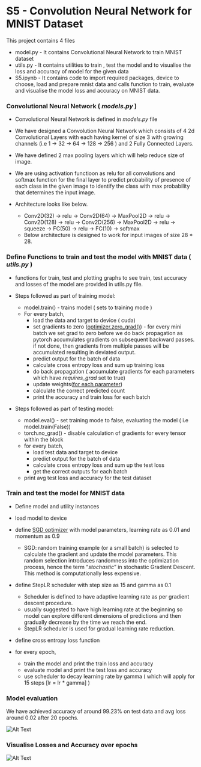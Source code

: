 # S5 - Convolution Neural Network for MNIST Dataset

This project contains 4 files

* model.py - It contains Convolutional Neural Network to train MNIST dataset
* utils.py - It contains utilities to train , test the model and to visualise the loss and accuracy of model for the given data
* S5.ipynb - It contains code to import required packages, device to choose, load and prepare mnist data and calls function to train, evaluate and visualise the model loss and accuracy on MNIST data.

### Convolutional Neural Network ( ***models.py*** )

* Convolutional Neural Network is defined in *models.py* file

* We have designed a Convolution Neural Network which consists of 4 2d Convolutional Layers with each having kernel of size 3 with growing channels (i.e 1 -> 32 -> 64 -> 128 -> 256 ) and 2 Fully Connected Layers.

* We have defined 2 max pooling layers which will help reduce size of image.

* We are using activation functioon as relu for all convolutions and softmax function for the final layer to predict probability of presence of each class in the given image to identify the class with max probability that determines the input image.

* Architecture looks like below.
  * Conv2D(32) -> relu -> Conv2D(64) -> MaxPool2D -> relu -> Conv2D(128)  -> relu -> Conv2D(256) -> MaxPool2D -> relu -> squeeze -> FC(50) -> relu -> FC(10) -> softmax
  * Below architecture is designed to work for input images of size 28 * 28.

### Define Functions to train and test the model with MNIST data ( ***utils.py*** )

* functions for train, test and plotting graphs to see train, test accuracy and losses of the model are provided in utils.py file.

* Steps followed as part of training model:
  * model.train() - trains model ( sets to training mode )
  * For every batch,
    * load the data and target to device ( cuda)
    * set gradients to zero ([optimizer.zero_grad()](https://stackoverflow.com/questions/48001598/why-do-we-need-to-call-zero-grad-in-pytorch)) - for every mini batch we set grad to zero before we do back propagation as pytorch accumulates gradients on subsequent backward passes. if not done, then gradients from multiple passes will be accumulated resulting in deviated output.
    * predict output for the batch of data
    * calculate cross entropy loss and sum up training loss
    * do back propagation ( accumulate gradients for each parameters which have *requires_grad* set to true) 
    * update weights([for each parameter](https://discuss.pytorch.org/t/what-does-the-backward-function-do/9944))
    * calculate the correct predicted count
    * print the accuracy and train loss for each batch

* Steps followed as part of testing model:
  * model.eval() - set training mode to false, evaluating the model ( i.e model.train(False))
  * torch.no_grad() - disable calculation of gradients for every tensor within the block
  * for every batch,
    * load test data and target to device
    * predict output for the batch of data
    * calculate cross entropy loss and sum up the test loss
    * get the correct outputs for each batch
  * print avg test loss  and accuracy for the test dataset

### Train and test the model for MNIST data

* Define model and utility instances
* load model to device
* define [SGD optimizer](https://pytorch.org/docs/stable/generated/torch.optim.SGD.html#sgd) with model parameters, learning rate as 0.01 and momentum as 0.9 
  * SGD: random training example (or a small batch) is selected to calculate the gradient and update the model parameters. This random selection introduces randomness into the optimization process, hence the term “*stochastic*” in stochastic Gradient Descent. This method is computationally less expensive.


* define StepLR scheduler with step size as 15 and gamma as 0.1
  * Scheduler is defined to have adaptive learning rate as per gradient descent procedure.
  * usually suggested to have high learning rate at the beginning so model can explore different dimensions of predictions and then gradually decrease by the time we reach the end.
  * StepLR scheduler is used for gradual learning rate reduction.
* define cross entropy loss function
* for every epoch,
  * train the model and print the train loss and accuracy
  * evaluate model and print the test loss and accuracy
  * use scheduler to decay learning rate by gamma ( which will apply for 15 steps [lr = lr * gamma] )

### Model evaluation

We have achieved accuracy of around 99.23% on test data and avg loss around 0.02 after 20 epochs.

![Alt Text](https://github.com/das91t70/S5/tree/main/img2.png "Model loss and accuracy after 20 epochs")


### Visualise Losses and Accuracy over epochs


![Alt Text](https://github.com/das91t70/S5/tree/main/img1.png "Train, test losses and accuracy over epochs")





